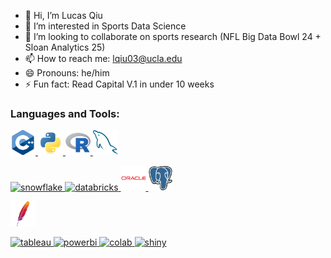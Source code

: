 - 👋 Hi, I’m Lucas Qiu
- 👀 I’m interested in Sports Data Science
- 💞️ I’m looking to collaborate on sports research (NFL Big Data Bowl 24 + Sloan Analytics 25)
- 📫 How to reach me: lqiu03@ucla.edu
- 😄 Pronouns: he/him
- ⚡ Fun fact: Read Capital V.1 in under 10 weeks

### Languages and Tools:

<p align="left">
  <!-- Coding -->
  <a href="https://isocpp.org/" target="_blank"> <img src="https://raw.githubusercontent.com/devicons/devicon/master/icons/cplusplus/cplusplus-original.svg" alt="cplusplus" width="40" height="40"/> </a>
  <a href="https://www.python.org" target="_blank"> <img src="https://raw.githubusercontent.com/devicons/devicon/master/icons/python/python-original.svg" alt="python" width="40" height="40"/> </a>
  <a href="https://www.r-project.org/" target="_blank"> <img src="https://raw.githubusercontent.com/devicons/devicon/master/icons/r/r-original.svg" alt="r" width="40" height="40"/> </a>
  <a href="https://www.mysql.com/" target="_blank"> <img src="https://raw.githubusercontent.com/devicons/devicon/master/icons/mysql/mysql-original.svg" alt="mysql" width="40" height="40"/> </a>
  
  <!-- Data Storage -->
  <a href="https://www.snowflake.com/" target="_blank"> <img src="https://symbols.getvecta.com/stencil_97/43_snowflake-icon.f01c11bf61.svg" alt="snowflake" width="40" height="40"/> </a>
  <a href="https://databricks.com/" target="_blank"> <img src="https://cdn.worldvectorlogo.com/logos/databricks.svg" alt="databricks" width="40" height="40"/> </a>
  <a href="https://www.oracle.com/database/" target="_blank"> <img src="https://raw.githubusercontent.com/devicons/devicon/master/icons/oracle/oracle-original.svg" alt="oracle" width="40" height="40"/> </a>
  <a href="https://www.postgresql.org" target="_blank"> <img src="https://raw.githubusercontent.com/devicons/devicon/master/icons/postgresql/postgresql-original.svg" alt="postgresql" width="40" height="40"/> </a>
  
  <!-- Data Pipeline -->
  <a href="https://kafka.apache.org/" target="_blank"> <img src="https://raw.githubusercontent.com/devicons/devicon/master/icons/apache/apache-original.svg" alt="apache" width="40" height="40"/> </a>
  
  <!-- Visualization -->
  <a href="https://www.tableau.com/" target="_blank"> <img src="https://www.vectorlogo.zone/logos/tableau/tableau-icon.svg" alt="tableau" width="40" height="40"/> </a>
  <a href="https://powerbi.microsoft.com/" target="_blank"> <img src="https://www.vectorlogo.zone/logos/microsoft_powerbi/microsoft_powerbi-icon.svg" alt="powerbi" width="40" height="40"/> </a>
  <a href="https://colab.research.google.com/" target="_blank"> <img src="https://www.vectorlogo.zone/logos/google_colab/google_colab-icon.svg" alt="colab" width="40" height="40"/> </a>
  <a href="https://shiny.rstudio.com/" target="_blank"> <img src="https://www.rstudio.com/wp-content/uploads/2018/10/RStudio-Logo-Flat.svg" alt="shiny" width="40" height="40"/> </a>
</p>

<!---
lqiu03/lqiu03 is a ✨ special ✨ repository because its `README.md` (this file) appears on your GitHub profile.
You can click the Preview link to take a look at your changes.
--->
